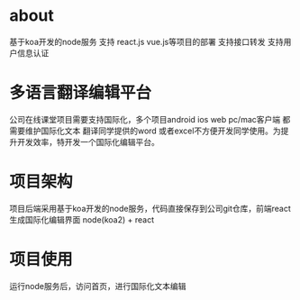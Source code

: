 # about 
基于koa开发的node服务
支持 react.js vue.js等项目的部署
支持接口转发
支持用户信息认证

# 多语言翻译编辑平台
公司在线课堂项目需要支持国际化，多个项目android ios web pc/mac客户端  都需要维护国际化文本
翻译同学提供的word 或者excel不方便开发同学使用。为提升开发效率，特开发一个国际化编辑平台。

# 项目架构
项目后端采用基于koa开发的node服务，代码直接保存到公司git仓库，前端react生成国际化编辑界面
node(koa2) + react

# 项目使用
运行node服务后，访问首页，进行国际化文本编辑
